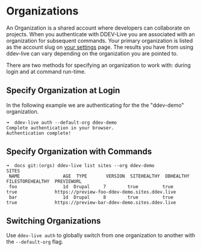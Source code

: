 # Organizations
An Organization is a shared account where developers can collaborate on projects. When you authenticate with DDEV-Live you are associated with an organization for subsequent commands. Your primary organization is listed as the account slug on [your settings](https://dash.ddev.com/settings) page. The results you have from using ddev-live can vary depending on the organization you are pointed to.

There are two methods for specifying an organization to work with: during login and at command run-time.

## Specify Organization at Login
In the following example we are authenticating for the the "ddev-demo" organization.
```
➜  ddev-live auth --default-org ddev-demo
Complete authentication in your browser.
Authentication complete!
```
## Specify Organization with Commands
```
➜  docs git:(orgs) ddev-live list sites --org ddev-demo
SITES
 NAME                AGE  TYPE       VERSION  SITEHEALTHY  DBHEALTHY  FILESTOREHEALTHY  PREVIEWURL
 foo                 1d  Drupal     7        true         true       true              https://preview-foo-ddev-demo.sites.ddev.live
 bar                 1d  Drupal     8        true         true       true              https://preview-bar-ddev-demo.sites.ddev.live
 ```

## Switching Organizations
Use `ddev-live auth` to globally switch from one organization to another with the `--default-org` flag.